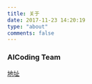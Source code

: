 ```yaml
---
title: 关于
date: 2017-11-23 14:20:19
type: "about"
comments: false
---
```


### AICoding Team
[地址](https://aicodeing.github.io)